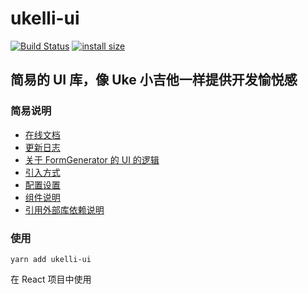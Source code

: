 # ukelli-ui

[![Build Status](https://travis-ci.org/ukelli/ukelli-ui.svg?branch=master)](https://travis-ci.org/ukelli/ukelli-ui)
[![install size](https://packagephobia.now.sh/badge?p=ukelli-ui)](https://packagephobia.now.sh/result?p=ukelli-ui)

## 简易的 UI 库，像 Uke 小吉他一样提供开发愉悦感

### 简易说明

- [在线文档](https://ui.ukelli.com/)
- [更新日志](./docs/update-logs.md)
- [关于 FormGenerator 的 UI 的逻辑](./docs/ui-logic.md)
- [引入方式](./docs/import-desc.md)
- [配置设置](./docs/configuration.md)
- [组件说明](./docs/components.md)
- [引用外部库依赖说明](./docs/components.md)

### 使用

```shell
yarn add ukelli-ui
```

在 React 项目中使用

```js

```